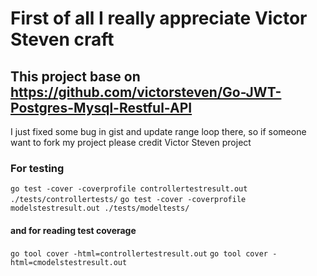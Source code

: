 # First of all I really appreciate Victor Steven craft
## This project base on https://github.com/victorsteven/Go-JWT-Postgres-Mysql-Restful-API 
I just fixed some bug in gist and update range loop there, so if someone want to fork my project please credit Victor Steven project

### For testing 
`go test -cover -coverprofile controllertestresult.out ./tests/controllertests/`
`go test -cover -coverprofile modelstestresult.out ./tests/modeltests/`
#### and for reading test coverage 
`go tool cover -html=controllertestresult.out`
`go tool cover -html=cmodelstestresult.out`
